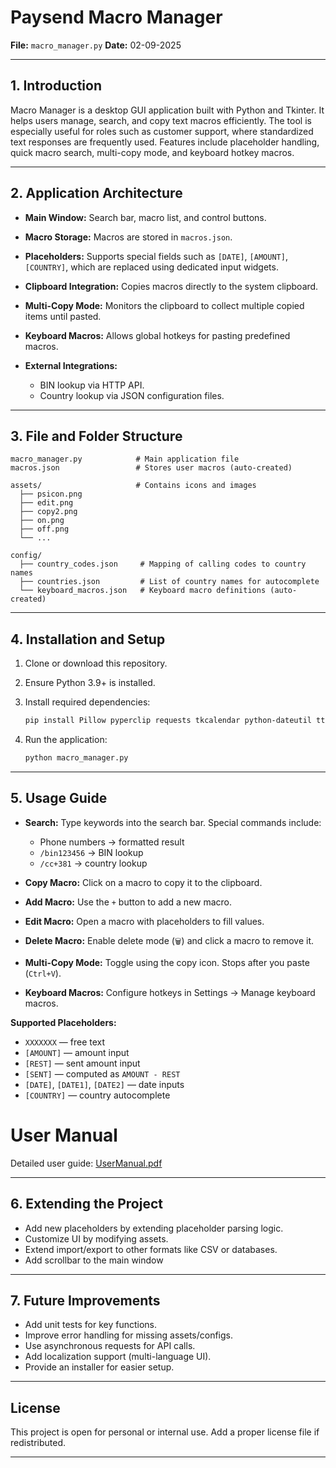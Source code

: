 # Paysend Macro Manager

**File:** `macro_manager.py`
**Date:** 02-09-2025

---

## 1. Introduction

Macro Manager is a desktop GUI application built with Python and Tkinter. It helps users manage, search, and copy text macros efficiently. The tool is especially useful for roles such as customer support, where standardized text responses are frequently used. Features include placeholder handling, quick macro search, multi-copy mode, and keyboard hotkey macros.

---

## 2. Application Architecture

* **Main Window:** Search bar, macro list, and control buttons.
* **Macro Storage:** Macros are stored in `macros.json`.
* **Placeholders:** Supports special fields such as `[DATE]`, `[AMOUNT]`, `[COUNTRY]`, which are replaced using dedicated input widgets.
* **Clipboard Integration:** Copies macros directly to the system clipboard.
* **Multi-Copy Mode:** Monitors the clipboard to collect multiple copied items until pasted.
* **Keyboard Macros:** Allows global hotkeys for pasting predefined macros.
* **External Integrations:**

  * BIN lookup via HTTP API.
  * Country lookup via JSON configuration files.

---

## 3. File and Folder Structure

```
macro_manager.py            # Main application file
macros.json                 # Stores user macros (auto-created)

assets/                     # Contains icons and images
  ├── psicon.png
  ├── edit.png
  ├── copy2.png
  ├── on.png
  ├── off.png
  └── ...

config/
  ├── country_codes.json     # Mapping of calling codes to country names
  ├── countries.json         # List of country names for autocomplete
  └── keyboard_macros.json   # Keyboard macro definitions (auto-created)
```

---

## 4. Installation and Setup

1. Clone or download this repository.
2. Ensure Python 3.9+ is installed.
3. Install required dependencies:

   ```bash
   pip install Pillow pyperclip requests tkcalendar python-dateutil ttkwidgets keyboard
   ```
4. Run the application:

   ```bash
   python macro_manager.py
   ```

---

## 5. Usage Guide

* **Search:** Type keywords into the search bar. Special commands include:

  * Phone numbers → formatted result
  * `/bin123456` → BIN lookup
  * `/cc+381` → country lookup
* **Copy Macro:** Click on a macro to copy it to the clipboard.
* **Add Macro:** Use the `+` button to add a new macro.
* **Edit Macro:** Open a macro with placeholders to fill values.
* **Delete Macro:** Enable delete mode (`🗑️`) and click a macro to remove it.
* **Multi-Copy Mode:** Toggle using the copy icon. Stops after you paste (`Ctrl+V`).
* **Keyboard Macros:** Configure hotkeys in Settings → Manage keyboard macros.

**Supported Placeholders:**

* `XXXXXXX` — free text
* `[AMOUNT]` — amount input
* `[REST]` — sent amount input
* `[SENT]` — computed as `AMOUNT - REST`
* `[DATE]`, `[DATE1]`, `[DATE2]` — date inputs
* `[COUNTRY]` — country autocomplete

# User Manual
Detailed user guide: [UserManual.pdf](./UserManual.pdf)

---

## 6. Extending the Project

* Add new placeholders by extending placeholder parsing logic.
* Customize UI by modifying assets.
* Extend import/export to other formats like CSV or databases.
* Add scrollbar to the main window
---

## 7. Future Improvements

* Add unit tests for key functions.
* Improve error handling for missing assets/configs.
* Use asynchronous requests for API calls.
* Add localization support (multi-language UI).
* Provide an installer for easier setup.

---

## License

This project is open for personal or internal use. Add a proper license file if redistributed.

---

